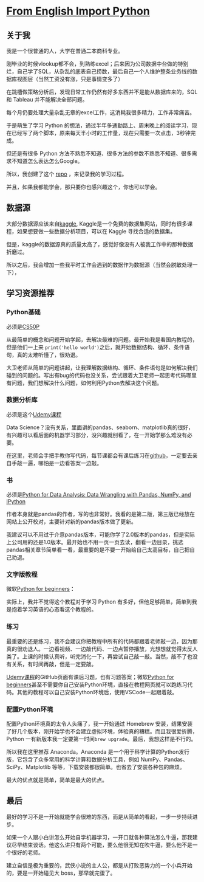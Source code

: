 # [From English Import Python](https://github.com/geoqiao/gitblog/issues/13)

## 关于我
我是一个很普通的人，大学在普通二本商科专业。

刚毕业的时候vlookup都不会，到熟练excel；后来因为公司数据中台做的特别烂，自己学了SQL，从杂乱的底表自己捞数，最后自己一个人维护整条业务线的数据库视图层（当然工资没有涨，只是事情变多了）

在跳槽做策略分析后，发现日常工作仍然有好多东西并不是能从数据库来的，SQL 和 Tableau 并不能解决全部问题。

每个月仍要处理大量杂乱无章的excel工作，这消耗我很多精力，工作非常痛苦。

于是萌生了学习 Python 的想法，通过半年多通勤路上、周末晚上的阅读学习，现在已经写了两个脚本，原来每天半小时的工作量，现在只需要一次点击，3秒钟完成。

但还是有很多 Python 方法不熟悉不知道、很多方法的参数不熟悉不知道、很多需求不知道怎么表达怎么Google。

所以，我创建了这个 [repo](https://github.com/geoqiao/Python_DA_100_day) ，来记录我的学习过程。

并且，如果我都能学会，那只要你也感兴趣这个，你也可以学会。

## 数据源
大部分数据源应该来自[kaggle](https://www.kaggle.com/datasets), Kaggle是一个免费的数据集网站，同时有很多课程，如果想要做一些数据分析项目，可以在 Kaggle 寻找合适的数据集。

但是，kaggle的数据源真的质量太高了，感觉好像没有人被我工作中的那种数据折磨过。

所以之后，我会增加一些我平时工作会遇到的数据作为数据源（当然会脱敏处理一下），

## 学习资源推荐
### Python基础
必须是[CS50P](https://youtube.com/playlist?list=PLhQjrBD2T3817j24-GogXmWqO5Q5vYy0V)

从最简单的概念和问题开始学起，去解决最难的问题。最开始我是看国内教程的，但是他们一上来 `print('hello world')`之后，就开始数据结构、循环、条件语句，真的太难听懂了，很劝退。

大卫老师从简单的问题讲起，让我理解数据结构、循环、条件语句是如何解决我们碰到的问题的。写出有bug的代码也没关系，尝试跟着大卫老师一起思考代码哪里有问题，我们想解决什么问题，如何利用Python去解决这个问题。

### 数据分析库
必须是这个[Udemy课程](https://www.udemy.com/course/python-for-machine-learning-data-science-masterclass/)

Data Science？没有关系，里面讲的pandas、seaborn、matplotlib真的很好，有兴趣可以看后面的机器学习部分，没兴趣就别看了，在一开始学那么难没有必要。

在这里，老师会手把手教你写代码，每节课都会有课后练习在[github](https://github.com/SuvroBaner/Python-for-Data-Science-and-Machine-Learning-Bootcamp)，一定要去亲自手敲一遍，哪怕是一边看答案一边敲。

### 书
必须是[Python for Data Analysis: Data Wrangling with Pandas, NumPy, and IPython](https://wesmckinney.com/book/)

作者本身就是pandas的作者，写的也非常好。我看的是第二版，第三版已经放在网站上公开校对，主要针对新的pandas版本做了更新。

我建议可以不用过于介意pandas版本，可能你学了2.0版本的pandas，但是实际上公司用的还是1.0版本。最开始也不用一页一页去读，翻看一边目录，挑选pandas相关章节简单看一看，最重要的是不要一开始给自己太高目标，自己把自己劝退。

### 文字版教程
微软[Python for beginners](https://learn.microsoft.com/en-us/training/paths/beginner-python/?WT.mc_id=academic-77958-bethanycheum)：

实际上，我并不觉得这个教程对于学习 Python 有多好，但他足够简单，简单到我是抱着学习英语的心态看这个教程的。

### 练习
最重要的还是练习，我不会建议你把教程中所有的代码都跟着老师敲一边，因为那真的很劝退人。一边看视频、一边敲代码、一边点暂停播放，光想想就觉得太反人类了。上课的时候认真听，听完消化一下，再尝试自己敲一敲。当然，敲不了也没有关系，有时间再敲，但是一定要敲。

[Udemy课程](https://www.udemy.com/course/python-for-machine-learning-data-science-masterclass/)的GitHub页面有课后习题，也有习题答案；微软[Python for beginners](https://learn.microsoft.com/en-us/training/paths/beginner-python/?WT.mc_id=academic-77958-bethanycheum)甚至不需要你自己安装Python环境，直接在教程网页就可以跑练习代码。其他的教程可以自己安装Python环境后，使用VSCode一起跟着敲。

### 配置Python环境
配置Python环境真的太令人头痛了，我一开始通过 Homebrew 安装，结果安装了好几个版本，刚开始学也不会建立虚拟环境，体验真的糟糕。而且我很爱折腾，Python 一有新版本我一定要第一时间`brew upgrade`。最后，我想这样是不行的。

所以我在这里推荐 Anaconda。Anaconda 是一个用于科学计算的Python发行版，它包含了众多常用的科学计算和数据分析工具，例如 NumPy、Pandas、SciPy、Matplotlib 等等，下载安装都很简单。也省去了安装各种包的麻烦。

最大的优点就是简单，简单是最大的优点。

## 最后
最好的学习不是一开始就能学会很难的东西，而是从简单的看起，一步一步持续进步。

如果一个人跟小白讲怎么开始自学机器学习，一开口就各种算法怎么牛逼，那我建议尽早结束谈话。他这么讲只有两个可能，要么他很无知在吹牛逼，要么他不是一个很好的老师。

建立自信是极为重要的，武侠小说的主人公，都是从打败恶势力的一个小兵开始的，要是一开始碰见大 boss，那早就完蛋了。